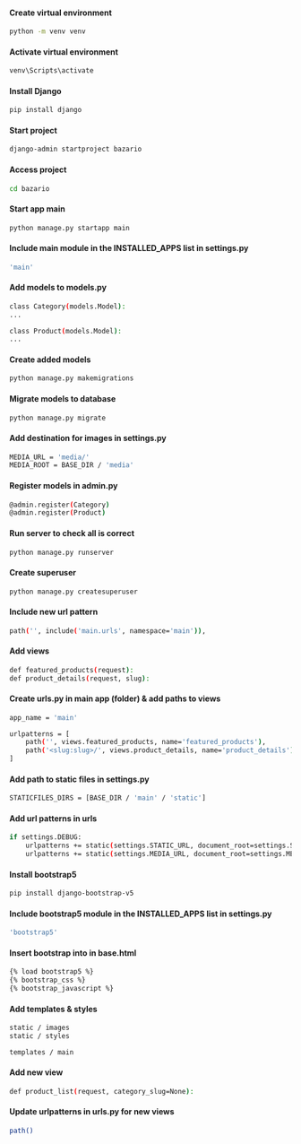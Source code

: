 #### Create virtual environment

```bash
python -m venv venv
```

#### Activate virtual environment

```bash
venv\Scripts\activate
```

#### Install Django

```bash
pip install django
```

#### Start project

```bash
django-admin startproject bazario
```

#### Access project

```bash
cd bazario
```

#### Start app main

```bash
python manage.py startapp main
```

#### Include main module in the INSTALLED_APPS list in settings.py

```bash
'main'
```

#### Add models to models.py

```bash
class Category(models.Model):
...

class Product(models.Model):
...
```

#### Create added models

```bash
python manage.py makemigrations
```

#### Migrate models to database

```bash
python manage.py migrate
```

#### Add destination for images in settings.py

```bash
MEDIA_URL = 'media/'
MEDIA_ROOT = BASE_DIR / 'media'
```

#### Register models in admin.py

```bash
@admin.register(Category)
@admin.register(Product)
```

#### Run server to check all is correct

```bash
python manage.py runserver
```

#### Create superuser

```bash
python manage.py createsuperuser
```

#### Include new url pattern

```bash
path('', include('main.urls', namespace='main')),
```

#### Add views

```bash
def featured_products(request):
def product_details(request, slug):
```

#### Create urls.py in main app (folder) & add paths to views

```bash
app_name = 'main'

urlpatterns = [
    path('', views.featured_products, name='featured_products'),
    path('<slug:slug>/', views.product_details, name='product_details')
]
```

#### Add path to static files in settings.py

```bash
STATICFILES_DIRS = [BASE_DIR / 'main' / 'static']
```

#### Add url patterns in urls

```bash
if settings.DEBUG:
    urlpatterns += static(settings.STATIC_URL, document_root=settings.STATICFILES_DIRS)
    urlpatterns += static(settings.MEDIA_URL, document_root=settings.MEDIA_ROOT)
```

#### Install bootstrap5

```bash
pip install django-bootstrap-v5
```

#### Include bootstrap5 module in the INSTALLED_APPS list in settings.py

```bash
'bootstrap5'
```

#### Insert bootstrap into <head> in base.html

```bash
{% load bootstrap5 %}
{% bootstrap_css %}
{% bootstrap_javascript %}
```

#### Add templates & styles

```bash
static / images
static / styles
```

```bash
templates / main
```

#### Add new view

```bash
def product_list(request, category_slug=None):
```

#### Update urlpatterns in urls.py for new views

```bash
path()
```
